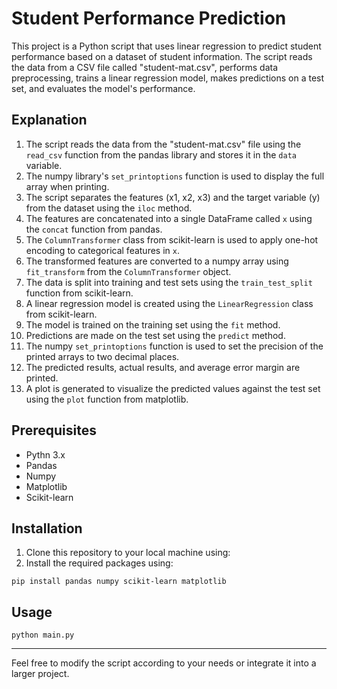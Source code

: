 # Student Performance Prediction

This project is a Python script that uses linear regression to predict student performance based on a dataset of student information. The script reads the data from a CSV file called "student-mat.csv", performs data preprocessing, trains a linear regression model, makes predictions on a test set, and evaluates the model's performance.

## Explanation

1. The script reads the data from the "student-mat.csv" file using the `read_csv` function from the pandas library and stores it in the `data` variable.
2. The numpy library's `set_printoptions` function is used to display the full array when printing.
3. The script separates the features (x1, x2, x3) and the target variable (y) from the dataset using the `iloc` method.
4. The features are concatenated into a single DataFrame called `x` using the `concat` function from pandas.
5. The `ColumnTransformer` class from scikit-learn is used to apply one-hot encoding to categorical features in `x`.
6. The transformed features are converted to a numpy array using `fit_transform` from the `ColumnTransformer` object.
7. The data is split into training and test sets using the `train_test_split` function from scikit-learn.
8. A linear regression model is created using the `LinearRegression` class from scikit-learn.
9. The model is trained on the training set using the `fit` method.
10. Predictions are made on the test set using the `predict` method.
11. The numpy `set_printoptions` function is used to set the precision of the printed arrays to two decimal places.
12. The predicted results, actual results, and average error margin are printed.
13. A plot is generated to visualize the predicted values against the test set using the `plot` function from matplotlib.


## Prerequisites

- Pythn 3.x
- Pandas
- Numpy
- Matplotlib
- Scikit-learn

## Installation

1. Clone this repository to your local machine using:
2. Install the required packages using:
```
pip install pandas numpy scikit-learn matplotlib
```

## Usage

```shell
python main.py
```

---
Feel free to modify the script according to your needs or integrate it into a larger project.

